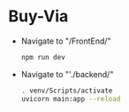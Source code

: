 # Buy-Via
* Navigate to "/FrontEnd/"
  ```sh
  npm run dev
  ```

* Navigate to "'./backend/"
  ```sh
  . venv/Scripts/activate
  uvicorn main:app --reload
  ```
